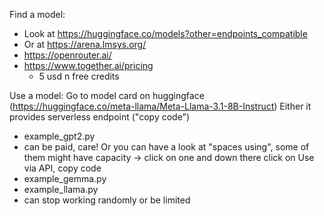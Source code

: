 Find a model:
  - Look at https://huggingface.co/models?other=endpoints_compatible
  - Or at https://arena.lmsys.org/
  - https://openrouter.ai/
  - https://www.together.ai/pricing
    - 5 usd n free credits 

Use a model:
Go to model card on huggingface (https://huggingface.co/meta-llama/Meta-Llama-3.1-8B-Instruct)
Either it provides serverless endpoint ("copy code")
  - example_gpt2.py
  - can be paid, care!
Or you can have a look at "spaces using", some of them might have capacity -> click on one and down there click on Use via API, copy code
  - example_gemma.py
  - example_llama.py
  - can stop working randomly or be limited
